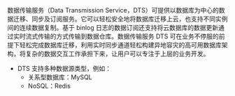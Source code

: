数据传输服务（Data Transmission Service，DTS）可提供以数据库为中心的数据迁移、同步及订阅服务。它可以轻松安全地将数据库迁移上云，也支持不同实例间的连续数据复制。基于 binlog 日志的数据订阅还支持将云数据库的数据更新通过实时流式传输的方式传输到数据仓库。数据传输服务 DTS 可在业务不停服的前提下轻松完成数据库迁移，利用实时同步通道轻松构建异地容灾的高可用数据库架构，将复杂的数据交互工作承担下来，让用户可以专注于上层的业务开发。

- DTS 支持多种数据源类型，例如：
  - 关系型数据库：MySQL 
  - NoSQL：Redis
